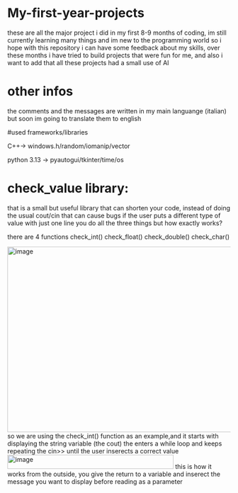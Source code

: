 # My-first-year-projects
these are all the major project i did in my first 8-9 months of coding, im still currently learning many things and im new to the programming world so i hope with this repository i can have some feedback about my skills, over these months i have tried to build projects that were fun for me, and also i want to add that all these projects had a small use of AI

# other infos 
the comments and the messages are written in my main languange (italian) but soon im going to translate them to english

#used frameworks/libraries

C++-> windows.h/random/iomanip/vector

python 3.13 -> pyautogui/tkinter/time/os

# check_value library:
that is a small but useful library that can shorten your code, instead of doing the usual cout/cin that can cause bugs if the user puts a different type of value with just one line you do all the three things but how exactly works?

there are 4 functions 
check_int() 
check_float()
check_double()
check_char()

<img width="518" height="419" alt="image" src="https://github.com/user-attachments/assets/f985dedb-bbae-40a5-a091-1f8a26a513af" />
so we are using the check_int() function as an example,and it starts with displaying the string variable (the cout) the enters a while loop and keeps repeating the cin>> until the user inserects a correct value
<img width="375" height="32" alt="image" src="https://github.com/user-attachments/assets/49ec2e17-1fb9-4592-be0b-a72259328db6" />
this is how it works from the outside, you give the return to a variable and inserect the message you want to display before reading as a parameter
